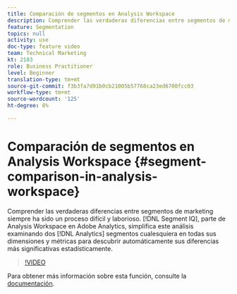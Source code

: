 ```yaml
---
title: Comparación de segmentos en Analysis Workspace
description: Comprender las verdaderas diferencias entre segmentos de marketing siempre ha sido un proceso difícil y laborioso. IQ de segmento, parte de Analysis Workspace en Adobe Analytics, simplifica este análisis al examinar dos segmentos cualesquiera de Analytics en todas sus dimensiones y métricas para descubrir automáticamente sus diferencias más significativas estadísticamente.
feature: Segmentation
topics: null
activity: use
doc-type: feature video
team: Technical Marketing
kt: 2103
role: Business Practitioner
level: Beginner
translation-type: tm+mt
source-git-commit: f3b3fa7d91b0cb21005b57768ca23ed6700fcc03
workflow-type: tm+mt
source-wordcount: '125'
ht-degree: 8%

---
```



#  Comparación de segmentos en Analysis Workspace  {#segment-comparison-in-analysis-workspace}

Comprender las verdaderas diferencias entre segmentos de marketing siempre ha sido un proceso difícil y laborioso. [!DNL Segment IQ], parte de Analysis Workspace en Adobe Analytics, simplifica este análisis examinando dos  [!DNL Analytics]  segmentos cualesquiera en todas sus   dimensiones y   métricas para descubrir automáticamente sus diferencias más significativas estadísticamente.

>[!VIDEO](https://video.tv.adobe.com/v/23976/?quality=12)

Para obtener más información sobre esta función, consulte la [documentación](https://marketing.adobe.com/resources/help/es_ES/analytics/analysis-workspace/segment-comparison.html).
